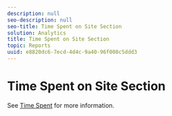 ```yaml
---
description: null
seo-description: null
seo-title: Time Spent on Site Section
solution: Analytics
title: Time Spent on Site Section
topic: Reports
uuid: e8820dc6-7ecd-4d4c-9a40-96f008c5ddd3
---
```


# Time Spent on Site Section

See [Time Spent](/help/components/c-variables/c-metrics/metrics-time-spent.md) for more information.

